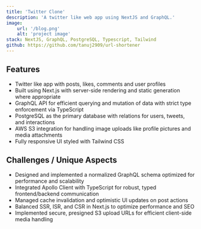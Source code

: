 ```yaml
---
title: 'Twitter Clone'
description: 'A twitter like web app using NextJS and GraphQL.'
image:
    url: '/blog.png'
    alt: 'project image'
stack: NextJS, GraphQL, PostgreSQL, Typescript, Tailwind
github: https://github.com/tanuj2909/url-shortener
---
```


## Features

- Twitter like app with posts, likes, comments and user profiles
- Built using Next.js with server-side rendering and static generation where appropriate
- GraphQL API for efficient querying and mutation of data with strict type enforcement via TypeScript
- PostgreSQL as the primary database with relations for users, tweets, and interactions
- AWS S3 integration for handling image uploads like profile pictures and media attachments
- Fully responsive UI styled with Tailwind CSS

## Challenges / Unique Aspects

- Designed and implemented a normalized GraphQL schema optimized for performance and scalability
- Integrated Apollo Client with TypeScript for robust, typed frontend/backend communication
- Managed cache invalidation and optimistic UI updates on post actions
- Balanced SSR, ISR, and CSR in Next.js to optimize performance and SEO
- Implemented secure, presigned S3 upload URLs for efficient client-side media handling

